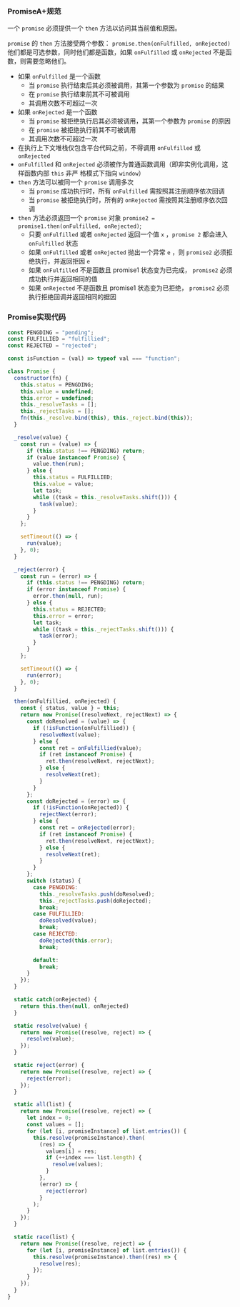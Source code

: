 ### PromiseA+规范
⼀个 `promise` 必须提供⼀个 `then` ⽅法以访问其当前值和原因。

`promise` 的 `then` ⽅法接受两个参数： `promise.then(onFulfilled, onRejected)` 他们都是可选参数，同时他们都是函数，如果 `onFulfilled` 或 `onRejected` 不是函数，则需要忽略他们。

* 如果 `onFulfilled` 是⼀个函数
  * 当 `promise` 执⾏结束后其必须被调⽤，其第⼀个参数为 `promise` 的结果
  * 在 `promise` 执⾏结束前其不可被调⽤
  * 其调⽤次数不可超过⼀次
* 如果 `onRejected` 是⼀个函数
  * 当 `promise` 被拒绝执⾏后其必须被调⽤，其第⼀个参数为 `promise` 的原因
  * 在 `promise` 被拒绝执⾏前其不可被调⽤
  * 其调⽤次数不可超过⼀次
* 在执⾏上下⽂堆栈仅包含平台代码之前，不得调⽤ `onFulfilled` 或 `onRejected`
* `onFulfilled` 和 `onRejected` 必须被作为普通函数调⽤（即⾮实例化调⽤，这样函数内部 `this` ⾮严
格模式下指向 `window`）
* `then` ⽅法可以被同⼀个 `promise` 调⽤多次
  * 当 `promise` 成功执⾏时，所有 `onFulfilled` 需按照其注册顺序依次回调
  * 当 `promise` 被拒绝执⾏时，所有的 `onRejected` 需按照其注册顺序依次回调
* `then` ⽅法必须返回⼀个 `promise` 对象 `promise2 = promise1.then(onFulfilled, onRejected)`;
  * 只要 `onFulfilled` 或者 `onRejected` 返回⼀个值 `x` ，`promise 2` 都会进⼊ `onFulfilled` 状态
  * 如果 `onFulfilled` 或者 `onRejected` 抛出⼀个异常 `e` ，则 `promise2` 必须拒绝执⾏，并返回拒因 `e`
  * 如果 `onFulfilled` 不是函数且 promise1 状态变为已完成， `promise2` 必须成功执⾏并返回相同的值
  * 如果 `onRejected` 不是函数且 promise1 状态变为已拒绝， `promise2` 必须执⾏拒绝回调并返回相同的据因

### Promise实现代码
```js
const PENGDING = "pending";
const FULFILLIED = "fulfillied";
const REJECTED = "rejected";

const isFunction = (val) => typeof val === "function";

class Promise {
  constructor(fn) {
    this.status = PENGDING;
    this.value = undefined;
    this.error = undefined;
    this._resolveTasks = [];
    this._rejectTasks = [];
    fn(this._resolve.bind(this), this._reject.bind(this));
  }

  _resolve(value) {
    const run = (value) => {
      if (this.status !== PENGDING) return;
      if (value instanceof Promise) {
        value.then(run);
      } else {
        this.status = FULFILLIED;
        this.value = value;
        let task;
        while ((task = this._resolveTasks.shift())) {
          task(value);
        }
      }
    };

    setTimeout(() => {
      run(value);
    }, 0);
  }

  _reject(error) {
    const run = (error) => {
      if (this.status !== PENGDING) return;
      if (error instanceof Promise) {
        error.then(null, run);
      } else {
        this.status = REJECTED;
        this.error = error;
        let task;
        while ((task = this._rejectTasks.shift())) {
          task(error);
        }
      }
    };

    setTimeout(() => {
      run(error);
    }, 0);
  }

  then(onFulfillied, onRejected) {
    const { status, value } = this;
    return new Promise((resolveNext, rejectNext) => {
      const doResolved = (value) => {
        if (!isFunction(onFulfillied)) {
          resolveNext(value);
        } else {
          const ret = onFulfillied(value);
          if (ret instanceof Promise) {
            ret.then(resolveNext, rejectNext);
          } else {
            resolveNext(ret);
          }
        }
      };
      const doRejected = (error) => {
        if (!isFunction(onRejected)) {
          rejectNext(error);
        } else {
          const ret = onRejected(error);
          if (ret instanceof Promise) {
            ret.then(resolveNext, rejectNext);
          } else {
            resolveNext(ret);
          }
        }
      };
      switch (status) {
        case PENGDING:
          this._resolveTasks.push(doResolved);
          this._rejectTasks.push(doRejected);
          break;
        case FULFILLIED:
          doResolved(value);
          break;
        case REJECTED:
          doRejected(this.error);
          break;

        default:
          break;
      }
    });
  }

  static catch(onRejected) {
    return this.then(null, onRejected)
  }

  static resolve(value) {
    return new Promise((resolve, reject) => {
      resolve(value);
    });
  }

  static reject(error) {
    return new Promise((resolve, reject) => {
      reject(error);
    });
  }

  static all(list) {
    return new Promise((resolve, reject) => {
      let index = 0;
      const values = [];
      for (let [i, promiseInstance] of list.entries()) {
        this.resolve(promiseInstance).then(
          (res) => {
            values[i] = res;
            if (++index === list.length) {
              resolve(values);
            }
          },
          (error) => {
            reject(error)
          }
        );
      }
    });
  }

  static race(list) {
    return new Promise((resolve, reject) => {
      for (let [i, promiseInstance] of list.entries()) {
        this.resolve(promiseInstance).then((res) => {
          resolve(res);
        });
      }
    });
  }
}
```